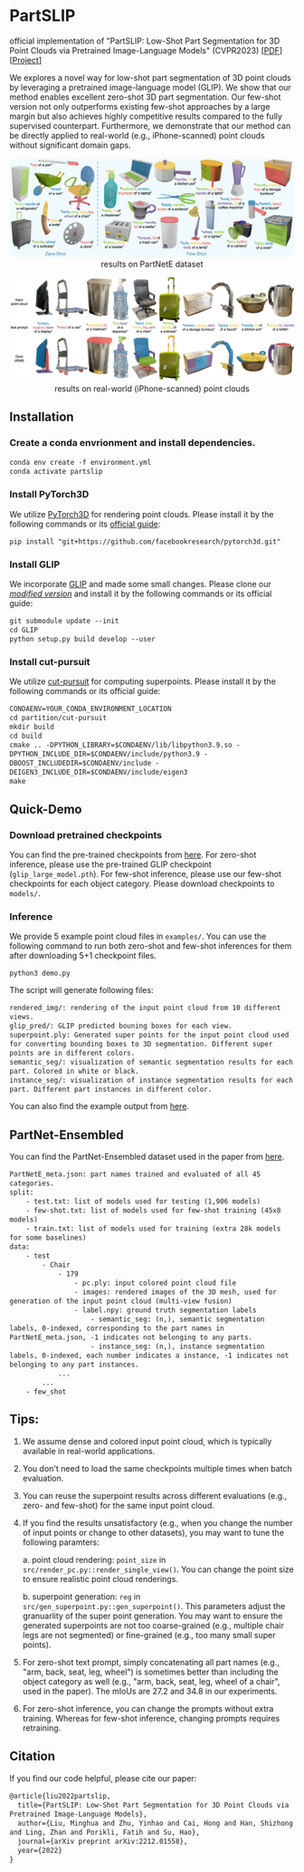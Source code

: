# PartSLIP
official implementation of "PartSLIP: Low-Shot Part Segmentation for 3D Point Clouds via Pretrained Image-Language Models" (CVPR2023) [[PDF](https://arxiv.org/pdf/2212.01558.pdf)] [[Project](https://colin97.github.io/PartSLIP_page/)]

We explores a novel way for low-shot part segmentation of 3D point clouds by leveraging a pretrained image-language model (GLIP). We show that our method enables excellent zero-shot 3D part segmentation. Our few-shot version not only outperforms existing few-shot approaches by a large margin but also achieves highly competitive results compared to the fully supervised counterpart. Furthermore, we demonstrate that our method can be directly applied to real-world (e.g., iPhone-scanned) point clouds without significant domain gaps.


<p align="center">
<img src="fig/teaser.png" alt="teaser">
results on PartNetE dataset
</p>

<p align="center">
<img src="fig/real_pc.png" alt="real_pc">
results on real-world (iPhone-scanned) point clouds
</p>


## Installation

### Create a conda envrionment and install dependencies.
```
conda env create -f environment.yml
conda activate partslip
```
### Install PyTorch3D

We utilize [PyTorch3D](https://github.com/facebookresearch/pytorch3d) for rendering point clouds. Please install it by the following commands or its [official guide](https://github.com/facebookresearch/pytorch3d/blob/main/INSTALL.md):
```
pip install "git+https://github.com/facebookresearch/pytorch3d.git"
```

### Install GLIP
We incorporate [GLIP](https://github.com/microsoft/GLIP) and made some small changes. Please clone our [*modified version*](https://github.com/Colin97/GLIP) and install it by the following commands or its official guide:
```
git submodule update --init
cd GLIP
python setup.py build develop --user
```

### Install cut-pursuit
We utilize [cut-pursuit](https://github.com/loicland/superpoint_graph) for computing superpoints. Please install it by the following commands or its official guide:
```
CONDAENV=YOUR_CONDA_ENVIRONMENT_LOCATION
cd partition/cut-pursuit
mkdir build
cd build
cmake .. -DPYTHON_LIBRARY=$CONDAENV/lib/libpython3.9.so -DPYTHON_INCLUDE_DIR=$CONDAENV/include/python3.9 -DBOOST_INCLUDEDIR=$CONDAENV/include -DEIGEN3_INCLUDE_DIR=$CONDAENV/include/eigen3
make
```

## Quick-Demo
### Download pretrained checkpoints
You can find the pre-trained checkpoints from [here](https://huggingface.co/datasets/minghua/PartSLIP/tree/main/models).
For zero-shot inference, please use the pre-trained GLIP checkpoint (`glip_large_model.pth`). For few-shot inference, please use our few-shot checkpoints for each object category. Please download checkpoints to `models/`.

### Inference
We provide 5 example point cloud files in `examples/`. You can use the following command to run both zero-shot and few-shot inferences for them after downloading 5+1 checkpoint files.
```
python3 demo.py
```
The script will generate following files:
```
rendered_img/: rendering of the input point cloud from 10 different views.
glip_pred/: GLIP predicted bouning boxes for each view.
superpoint.ply: Generated super points for the input point cloud used for converting bounding boxes to 3D segmentation. Different super points are in different colors.
semantic_seg/: visualization of semantic segmentation results for each part. Colored in white or black.
instance_seg/: visualization of instance segmentation results for each part. Different part instances in different color.
```
You can also find the example output from [here](https://huggingface.co/datasets/minghua/PartSLIP/tree/main/).

## PartNet-Ensembled
You can find the PartNet-Ensembled dataset used in the paper from [here](https://huggingface.co/datasets/minghua/PartSLIP/tree/main/).
```
PartNetE_meta.json: part names trained and evaluated of all 45 categories.
split: 
    - test.txt: list of models used for testing (1,906 models)
    - few-shot.txt: list of models used for few-shot training (45x8 models)
    - train.txt: list of models used for training (extra 28k models for some baselines)
data:
    - test
        - Chair
            - 179
                - pc.ply: input colored point cloud file
                - images: rendered images of the 3D mesh, used for generation of the input point cloud (multi-view fusion)
                - label.npy: ground truth segmentation labels
                    - semantic_seg: (n,), semantic segmentation labels, 0-indexed, corresponding to the part names in PartNetE_meta.json, -1 indicates not belonging to any parts.
                    - instance_seg: (n,), instance segmentation labels, 0-indexed, each number indicates a instance, -1 indicates not belonging to any part instances.
            ...
        ...
    - few_shot
```

## Tips:
1. We assume dense and colored input point cloud, which is typically available in real-world applications.
2. You don't need to load the same checkpoints multiple times when batch evaluation.
3. You can reuse the superpoint results across different evaluations (e.g., zero- and few-shot) for the same input point cloud.
4. If you find the results unsatisfactory (e.g., when you change the number of input points or change to other datasets), you may want to tune the following paramters:

    a. point cloud rendering: `point_size` in `src/render_pc.py::render_single_view()`. You can change the point size to ensure realistic point cloud renderings.

    b. superpoint generation: `reg` in `src/gen_superpoint.py::gen_superpoint()`. This parameters adjust the granuarlity of the super point generation. You may want to ensure the generated superpoints are not too coarse-grained (e.g., multiple chair legs are not segmented) or fine-grained (e.g., too many small super points).

5.  For zero-shot text prompt, simply concatenating all part names (e.g., "arm, back, seat, leg, wheel") is sometimes better than including the object category as well (e.g., "arm, back, seat, leg, wheel of a chair", used in the paper). The mIoUs are 27.2 and 34.8 in our experiments.
6.  For zero-shot inference, you can change the prompts without extra training. Whereas for few-shot inference, changing prompts requires retraining.
 
## Citation

If you find our code helpful, please cite our paper:

```
@article{liu2022partslip,
  title={PartSLIP: Low-Shot Part Segmentation for 3D Point Clouds via Pretrained Image-Language Models},
  author={Liu, Minghua and Zhu, Yinhao and Cai, Hong and Han, Shizhong and Ling, Zhan and Porikli, Fatih and Su, Hao},
  journal={arXiv preprint arXiv:2212.01558},
  year={2022}
}
```

